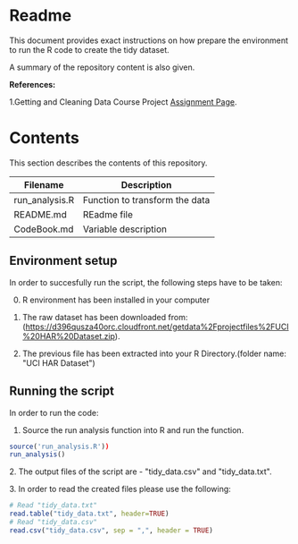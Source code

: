 Readme
===============================================================================

This document provides exact instructions on how prepare the environment to run
the R code to create the tidy dataset. 

A summary of the repository content is also given.

__References:__

1.Getting and Cleaning Data Course Project [Assignment Page](https://www.coursera.org/learn/data-cleaning/peer/FIZtT/getting-and-cleaning-data-course-project/submit).
   
# Contents
This section describes the contents of this repository.

Filename          | Description
----------------  | -------------
run_analysis.R    | Function to transform the data
README.md         | REadme file
CodeBook.md       | Variable description

## Environment setup
In order to succesfully run the script, the following steps have to be taken:

0. R environment has been installed in your computer

1. The raw dataset has been downloaded from: (https://d396qusza40orc.cloudfront.net/getdata%2Fprojectfiles%2FUCI%20HAR%20Dataset.zip).

2. The previous file has been extracted into your R Directory.(folder name: "UCI HAR Dataset")

## Running the script
In order to run the code:

1. Source the run analysis function into R and run the function.

```r
source('run_analysis.R'))
run_analysis()
```
2\. The output files of the script are - "tidy_data.csv" and "tidy_data.txt".

3\. In order to read the created files please use the following:

```r
# Read "tidy_data.txt"
read.table("tidy_data.txt", header=TRUE)
# Read "tidy_data.csv"
read.csv("tidy_data.csv", sep = ",", header = TRUE)
```